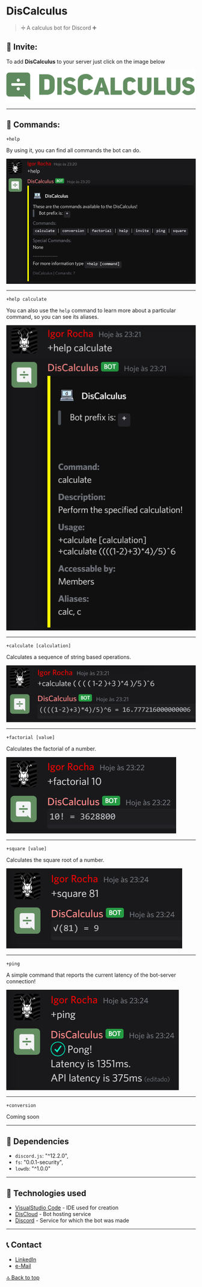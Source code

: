# DisCalculus
> ➗ A calculus bot for Discord ➕

## 📧 Invite:

To add **DisCalculus** to your server just click on the image below

[![Discord](https://raw.githubusercontent.com/IgorRoc/DisCalculus/fullfiles/assets/Logo_Name_Transparent.png)](https://discord.com/api/oauth2/authorize?client_id=725319850808967198&permissions=281664&scope=bot)

----
## 🔧 Commands: 

    +help

By using it, you can find all commands the bot can do.

![Help Command](https://raw.githubusercontent.com/IgorRoc/DisCalculus/fullfiles/assets/screenshot_help.png)

---

    +help calculate

You can also use the `help` command to learn more about a particular command, so you can see its aliases.

![Help Calculate Command](https://raw.githubusercontent.com/IgorRoc/DisCalculus/fullfiles/assets/screenshot_help_calculate.png)

---

    +calculate [calculation]

Calculates a sequence of string based operations.

![Calculate Command](https://raw.githubusercontent.com/IgorRoc/DisCalculus/fullfiles/assets/screenshot_calculate.png)

---

    +factorial [value]

Calculates the factorial of a number.

![Factorial Command](https://raw.githubusercontent.com/IgorRoc/DisCalculus/fullfiles/assets/screenshot_factorial.png)

---

    +square [value]

Calculates the square root of a number.

![Square Command](https://raw.githubusercontent.com/IgorRoc/DisCalculus/fullfiles/assets/screenshot_square.png)

---

    +ping

A simple command that reports the current latency of the bot-server connection!

![Ping Command](https://raw.githubusercontent.com/IgorRoc/DisCalculus/fullfiles/assets/screenshot_ping.png)

---

    +conversion

Coming soon

----
## 📁 Dependencies
* `discord.js`: "^12.2.0",
* `fs`: "0.0.1-security",
* `lowdb`: "^1.0.0"


----
## 🤖 Technologies used
* [VisualStudio Code](https://code.visualstudio.com/) - IDE used for creation
* [DisCloud](https://discloudbot.com/) - Bot hosting service
* [Discord](https://discord.com/) - Service for which the bot was made


----
## 📞 Contact
* [LinkedIn](https://www.linkedin.com/in/igorroc/)
* [e-Mail](mailto:igor_roc@hotmail.com.br)


[🔝 Back to top](#)
